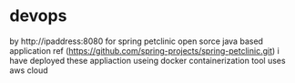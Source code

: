 # devops
by http://ipaddress:8080
for spring petclinic open sorce java based application ref (https://github.com/spring-projects/spring-petclinic.git)
i have deployed these appliaction  useing docker containerization tool uses aws cloud
